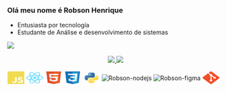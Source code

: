 ### Olá meu nome é Robson Henrique 

-  Entusiasta por  tecnología
-  Estudante de Análise e desenvolvimento de sistemas 

<a href="https://www.linkedin.com/in/robson-henrique-8562b924a/"><img src="https://img.shields.io/badge/-LinkedIn-%230077B5?style=for-the-badge&logo=linkedin&logoColor=white" target="_blank"></a>



<div align="center">
  <a href="https://github.com/Robson-Henrique">
    <img height="150em" src="https://github-readme-stats.vercel.app/api?username=Robson-Henrique&count_private=true&include_all_commits=true&show_icons=true&theme=dracula&hide_border=false&show_owner=true"/>
    <img height="150em" src="https://github-readme-stats.vercel.app/api/top-langs/?username=Robson-Henrique&theme=dracula&hide_border=false&&layout=compact"/>
  </a>
</div>
<div style="display: inline_block"><br>
  <img align="center" alt="Robson-Js" height="30" width="40" src="https://raw.githubusercontent.com/devicons/devicon/master/icons/javascript/javascript-plain.svg">
  <img align="center" alt="Robson-React" height="30" width="40" src="https://raw.githubusercontent.com/devicons/devicon/master/icons/react/react-original.svg">
  <img align="center" alt="Robson-HTML" height="30" width="40" src="https://raw.githubusercontent.com/devicons/devicon/master/icons/html5/html5-original.svg">
  <img align="center" alt="Robson-CSS" height="30" width="40" src="https://raw.githubusercontent.com/devicons/devicon/master/icons/css3/css3-original.svg">
  <img align="center" alt="Robson-Python" height="30" width="40" src="https://raw.githubusercontent.com/devicons/devicon/master/icons/python/python-original.svg">
  <img align="center" alt="Robson-nodejs" height="30" width="40" src="https://cdn.worldvectorlogo.com/logos/nodejs-icon.svg">
  <img align="center" alt="Robson-figma" height="30" width="40" src="https://cdn.jsdelivr.net/gh/devicons/devicon/icons/figma/figma-original.svg" />
  <img align="center" alt="Robson-git" height="30" width="40" src="https://raw.githubusercontent.com/devicons/devicon/master/icons/git/git-original.svg">
 

  
  
</div> 

 
